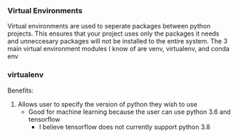 ### Virtual Environments
Virtual environments are used to seperate packages between python projects. This ensures that your project uses only the packages it needs and unneccesary packages will not be installed to the entire system. The 3 main virtual environment modules I know of are venv, virtualenv, and conda env

### virtualenv
Benefits:
1.  Allows user to specify the version of python they wish to use
    - Good for machine learning because the user can use python 3.6 and tensorflow
      - I believe tensorflow does not currently support python 3.8
